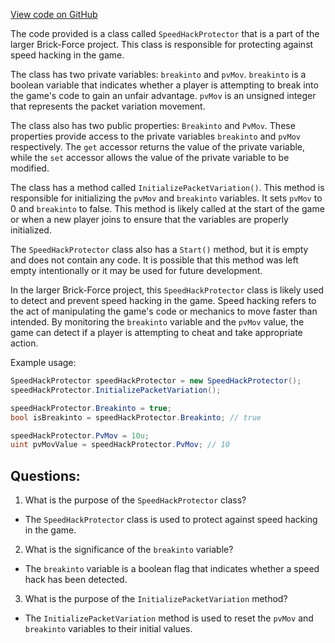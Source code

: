 [View code on GitHub](https://github.com/TieHaxJan/Brick-Force/Assembly-CSharp\SpeedHackProtector.cs)

The code provided is a class called `SpeedHackProtector` that is a part of the larger Brick-Force project. This class is responsible for protecting against speed hacking in the game. 

The class has two private variables: `breakinto` and `pvMov`. `breakinto` is a boolean variable that indicates whether a player is attempting to break into the game's code to gain an unfair advantage. `pvMov` is an unsigned integer that represents the packet variation movement.

The class also has two public properties: `Breakinto` and `PvMov`. These properties provide access to the private variables `breakinto` and `pvMov` respectively. The `get` accessor returns the value of the private variable, while the `set` accessor allows the value of the private variable to be modified.

The class has a method called `InitializePacketVariation()`. This method is responsible for initializing the `pvMov` and `breakinto` variables. It sets `pvMov` to 0 and `breakinto` to false. This method is likely called at the start of the game or when a new player joins to ensure that the variables are properly initialized.

The `SpeedHackProtector` class also has a `Start()` method, but it is empty and does not contain any code. It is possible that this method was left empty intentionally or it may be used for future development.

In the larger Brick-Force project, this `SpeedHackProtector` class is likely used to detect and prevent speed hacking in the game. Speed hacking refers to the act of manipulating the game's code or mechanics to move faster than intended. By monitoring the `breakinto` variable and the `pvMov` value, the game can detect if a player is attempting to cheat and take appropriate action.

Example usage:
```csharp
SpeedHackProtector speedHackProtector = new SpeedHackProtector();
speedHackProtector.InitializePacketVariation();

speedHackProtector.Breakinto = true;
bool isBreakinto = speedHackProtector.Breakinto; // true

speedHackProtector.PvMov = 10u;
uint pvMovValue = speedHackProtector.PvMov; // 10
```
## Questions: 
 1. What is the purpose of the `SpeedHackProtector` class?
- The `SpeedHackProtector` class is used to protect against speed hacking in the game.

2. What is the significance of the `breakinto` variable?
- The `breakinto` variable is a boolean flag that indicates whether a speed hack has been detected.

3. What is the purpose of the `InitializePacketVariation` method?
- The `InitializePacketVariation` method is used to reset the `pvMov` and `breakinto` variables to their initial values.